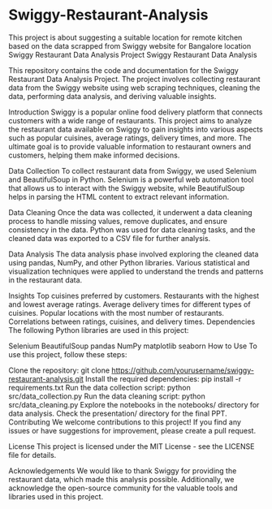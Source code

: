 # Swiggy-Restaurant-Analysis
This project is about suggesting a suitable location for remote kitchen based on the data scrapped from Swiggy website for Bangalore location
Swiggy Restaurant Data Analysis Project
Swiggy Restaurant Data Analysis

This repository contains the code and documentation for the Swiggy Restaurant Data Analysis Project. The project involves collecting restaurant data from the Swiggy website using web scraping techniques, cleaning the data, performing data analysis, and deriving valuable insights.

Introduction
Swiggy is a popular online food delivery platform that connects customers with a wide range of restaurants. This project aims to analyze the restaurant data available on Swiggy to gain insights into various aspects such as popular cuisines, average ratings, delivery times, and more. The ultimate goal is to provide valuable information to restaurant owners and customers, helping them make informed decisions.

Data Collection
To collect restaurant data from Swiggy, we used Selenium and BeautifulSoup in Python. Selenium is a powerful web automation tool that allows us to interact with the Swiggy website, while BeautifulSoup helps in parsing the HTML content to extract relevant information.

Data Cleaning
Once the data was collected, it underwent a data cleaning process to handle missing values, remove duplicates, and ensure consistency in the data. Python was used for data cleaning tasks, and the cleaned data was exported to a CSV file for further analysis.

Data Analysis
The data analysis phase involved exploring the cleaned data using pandas, NumPy, and other Python libraries. Various statistical and visualization techniques were applied to understand the trends and patterns in the restaurant data.

Insights
Top cuisines preferred by customers.
Restaurants with the highest and lowest average ratings.
Average delivery times for different types of cuisines.
Popular locations with the most number of restaurants.
Correlations between ratings, cuisines, and delivery times.
Dependencies
The following Python libraries are used in this project:

Selenium
BeautifulSoup
pandas
NumPy
matplotlib
seaborn
How to Use
To use this project, follow these steps:

Clone the repository: git clone https://github.com/yourusername/swiggy-restaurant-analysis.git
Install the required dependencies: pip install -r requirements.txt
Run the data collection script: python src/data_collection.py
Run the data cleaning script: python src/data_cleaning.py
Explore the notebooks in the notebooks/ directory for data analysis.
Check the presentation/ directory for the final PPT.
Contributing
We welcome contributions to this project! If you find any issues or have suggestions for improvement, please create a pull request.

License
This project is licensed under the MIT License - see the LICENSE file for details.

Acknowledgements
We would like to thank Swiggy for providing the restaurant data, which made this analysis possible. Additionally, we acknowledge the open-source community for the valuable tools and libraries used in this project.
